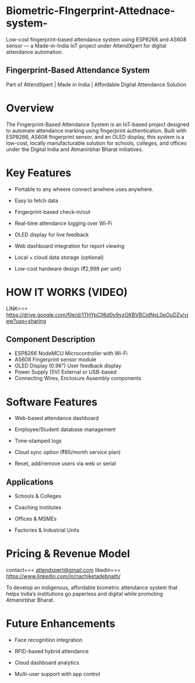 # Biometric-FIngerprint-Attednace-system-
Low-cost fingerprint-based attendance system using ESP8266 and AS608 sensor — a Made-in-India IoT project under AttendXpert for digital attendance automation.


## Fingerprint-Based Attendance System
 Part of AttendXpert | Made in India | Affordable Digital Attendance Solution

# Overview

The Fingerprint-Based Attendance System is an IoT-based project designed to automate attendance marking using fingerprint authentication.
Built with ESP8266, AS608 fingerprint sensor, and an OLED display, this system is a low-cost, locally manufacturable solution for schools, colleges, and offices under the Digital India and Atmanirbhar Bharat initiatives.

# Key Features

- Portable to any wheere connect anwhere uses anywhere.

- Easy to fetch data 

- Fingerprint-based check-in/out

- Real-time attendance logging over Wi-Fi

- OLED display for live feedback

- Web dashboard integration for report viewing

- Local + cloud data storage (optional)

- Low-cost hardware design (₹2,999 per unit)

# HOW IT WORKS (VIDEO)
  LINK=== https://drive.google.com/file/d/1THYpCll6d0y9yzGKBVBCjdNsL0pOuDZv/view?usp=sharing

## Component Description
- ESP8266 NodeMCU	Microcontroller with Wi-Fi
- AS608	Fingerprint sensor module
- OLED Display (0.96")	User feedback display
- Power Supply (5V)	External or USB-based
- Connecting Wires, Enclosure	Assembly components

# Software Features

- Web-based attendance dashboard

- Employee/Student database management

- Time-stamped logs

- Cloud sync option (₹85/month service plan)

- Reset, add/remove users via web or serial

## Applications

- Schools & Colleges

- Coaching Institutes

- Offices & MSMEs

- Factories & Industrial Units

# Pricing & Revenue Model
 contact=== attendxpert@gmail.com
 likedin=== https://www.linkedin.com/in/nachiketadebnath/

To develop an indigenous, affordable biometric attendance system that helps India’s institutions go paperless and digital while promoting Atmanirbhar Bharat.

# Future Enhancements

- Face recognition integration

- RFID-based hybrid attendance

- Cloud dashboard analytics

- Multi-user support with app control
